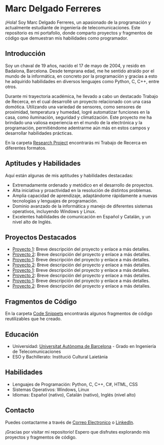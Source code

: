 # Marc Delgado Ferreres

¡Hola! Soy Marc Delgado Ferreres, un apasionado de la programación y actualmente estudiante de ingeniería de telecomunicaciones.
Este repositorio es mi portafolio, donde comparto proyectos y fragmentos de código que demuestran mis habilidades como programador.

## Introducción

Soy un chaval de 19 años, nacido el 17 de mayo de 2004, y resido en Badalona, Barcelona. 
Desde temprana edad, me he sentido atraído por el mundo de la informática, en concreto por la programación y gracias a esto he adquirido habilidades en diversos lenguajes como Python, C, C++, entre otros.

Durante mi trayectoria académica, he llevado a cabo un destacado Trabajo de Recerca, en el cual desarrollé un proyecto relacionado con una casa domótica. 
Utilizando una variedad de sensores, como sensores de proximidad, temperatura y humedad, logré automatizar funciones en la casa, como iluminación, seguridad y climatización.
Este proyecto me ha brindado una valiosa experiencia en el mundo de la electrónica y la programación, permitiéndome adentrarme aún más en estos campos y desarrollar habilidades prácticas.

En la carpeta [Research Project](./Research-Project) encontrarás mi Trabajo de Recerca en diferentes formatos.

## Aptitudes y Habilidades

Aquí están algunas de mis aptitudes y habilidades destacadas:

- Extremadamente ordenado y metódico en el desarrollo de proyectos.
- Alta iniciativa y proactividad en la resolución de distintos problemas.
- Amplia capacidad de aprendizaje, adaptándome rápidamente a nuevas tecnologías y lenguajes de programación.
- Dominio avanzado de la informática y manejo de diferentes sistemas operativos, incluyendo Windows y Linux.
- Excelentes habilidades de comunicación en Español y Catalán, y un nivel alto de Inglés.

## Proyectos Destacados

- [Proyecto 1](./Projects/Proyecto1/README.md): Breve descripción del proyecto y enlace a más detalles.
- [Proyecto 2](./Projects/Proyecto2/README.md): Breve descripción del proyecto y enlace a más detalles.
- [Proyecto 1](./Projects/Proyecto1/README.md): Breve descripción del proyecto y enlace a más detalles.
- [Proyecto 2](./Projects/Proyecto2/README.md): Breve descripción del proyecto y enlace a más detalles.
- [Proyecto 1](./Projects/Proyecto1/README.md): Breve descripción del proyecto y enlace a más detalles.
- [Proyecto 2](./Projects/Proyecto2/README.md): Breve descripción del proyecto y enlace a más detalles.
- [Proyecto 1](./Projects/Proyecto1/README.md): Breve descripción del proyecto y enlace a más detalles.
- [Proyecto 2](./Projects/Proyecto2/README.md): Breve descripción del proyecto y enlace a más detalles.

## Fragmentos de Código

En la carpeta [Code Snippets](./Code-Snippets) encontrarás algunos fragmentos de código reutilizables que he creado.

## Educación

- Universidad: [Universitat Autònoma de Barcelona](www.uab.cat) - Grado en Ingeniería de Telecomunicaciones
- ESO y Bachillerato: Institució Cultural Laietània

## Habilidades

- Lenguajes de Programación: Python, C, C++, C#, HTML, CSS
- Sistemas Operativos: Windows, Linux
- Idiomas: Español (nativo), Catalán (nativo), Inglés (nivel alto)

## Contacto

Puedes contactarme a través de [Correo Electronico](mailto:marcdelgado100@gmail.com) o [LinkedIn]([https://www.linkedin.com/in/tuperfil](https://www.linkedin.com/in/marc-delgado-ferreres/)).

¡Gracias por visitar mi repositorio! Espero que disfrutes explorando mis proyectos y fragmentos de código.

